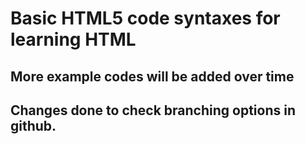 # Basic HTML5 code syntaxes for learning HTML

## More example codes will be added over time

## Changes done to check branching options in github.